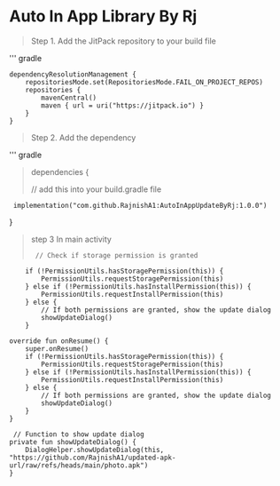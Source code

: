 # Auto In App Library By Rj

> Step 1. Add the JitPack repository to your build file

''' gradle

	dependencyResolutionManagement {
		repositoriesMode.set(RepositoriesMode.FAIL_ON_PROJECT_REPOS)
		repositories {
			mavenCentral()
			maven { url = uri("https://jitpack.io") }
		}
	}

 > Step 2. Add the dependency

''' gradle

> dependencies {
>
> // add this into your build.gradle file
> 
     implementation("com.github.RajnishA1:AutoInAppUpdateByRj:1.0.0")
}

> step 3 In main activity
>
>      // Check if storage permission is granted
        if (!PermissionUtils.hasStoragePermission(this)) {
            PermissionUtils.requestStoragePermission(this)
        } else if (!PermissionUtils.hasInstallPermission(this)) {
            PermissionUtils.requestInstallPermission(this)
        } else {
            // If both permissions are granted, show the update dialog
            showUpdateDialog()
        }

    override fun onResume() {
        super.onResume()
        if (!PermissionUtils.hasStoragePermission(this)) {
            PermissionUtils.requestStoragePermission(this)
        } else if (!PermissionUtils.hasInstallPermission(this)) {
            PermissionUtils.requestInstallPermission(this)
        } else {
            // If both permissions are granted, show the update dialog
            showUpdateDialog()
        }
    }

     // Function to show update dialog
    private fun showUpdateDialog() {
        DialogHelper.showUpdateDialog(this, "https://github.com/RajnishA1/updated-apk-url/raw/refs/heads/main/photo.apk")
    }

